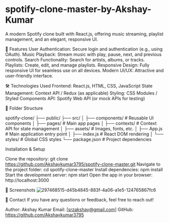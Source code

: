 # spotify-clone-master-by-Akshay-Kumar
 A modern Spotify clone built with React.js, offering music streaming, playlist management, and an elegant, responsive UI.
 
 🚀 Features
User Authentication: Secure login and authentication (e.g., using OAuth).
Music Playback: Stream music with play, pause, next, and previous controls.
Search Functionality: Search for artists, albums, or tracks.
Playlists: Create, edit, and manage playlists.
Responsive Design: Fully responsive UI for seamless use on all devices.
Modern UI/UX: Attractive and user-friendly interface.

🛠️ Technologies Used
Frontend: React.js, HTML, CSS, JavaScript
State Management: Context API / Redux (as applicable)
Styling: CSS Modules / Styled Components
API: Spotify Web API (or mock APIs for testing)

📂 Folder Structure

spotify-clone/
├── public/
├── src/
│   ├── components/       # Reusable UI components
│   ├── pages/            # Main app pages
│   ├── contexts/         # Context API for state management
│   ├── assets/           # Images, fonts, etc.
│   ├── App.js            # Main application entry point
│   ├── index.js          # React DOM rendering
│   └── styles/           # Global CSS styles
└── package.json          # Project dependencies

Installation & Setup

Clone the repository:
git clone https://github.com/Akshaykumar3795/spotify-clone-master.git
Navigate to the project folder:
cd spotify-clone-master
Install dependencies:
npm install
Start the development server:
npm start
Open the app in your browser:
http://localhost:3000

📸 Screenshots
![297468515-d45b4845-883f-4a06-a1e5-124765867fc6](https://github.com/user-attachments/assets/7033a189-cdb5-4025-92dc-59bad8707b5d)


💬 Contact
If you have any questions or feedback, feel free to reach out!

Author: Akshay Kumar
Email: [srzakshay@gmail.com]
GitHub: https://github.com/Akshaykumar3795


